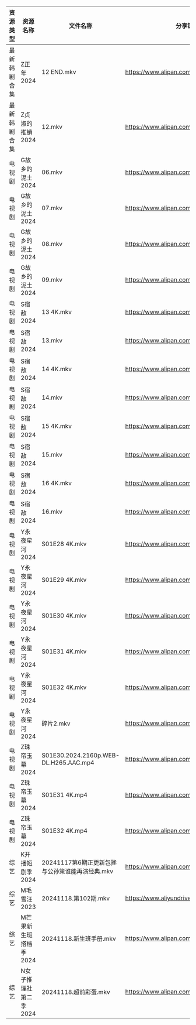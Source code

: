 | 资源类型   | 资源名称          | 文件名称                                  | 分享链接                                      | 更新时间                |
| ------ | ------------- | ------------------------------------- | ----------------------------------------- | ------------------- |
| 最新韩剧合集 | Z正年2024       | 12 END.mkv                            | https://www.alipan.com/s/sTneuapS1wk      | 2024-11-18 00:07:15 |
| 最新韩剧合集 | Z贞淑的推销2024    | 12.mkv                                | https://www.alipan.com/s/h5xmVkTJtTV      | 2024-11-18 00:07:20 |
| 电视剧    | G故乡的泥土2024    | 06.mkv                                | https://www.alipan.com/s/hbukkKUDCNQ      | 2024-11-18 14:22:04 |
| 电视剧    | G故乡的泥土2024    | 07.mkv                                | https://www.alipan.com/s/hbukkKUDCNQ      | 2024-11-18 14:22:04 |
| 电视剧    | G故乡的泥土2024    | 08.mkv                                | https://www.alipan.com/s/hbukkKUDCNQ      | 2024-11-18 14:22:04 |
| 电视剧    | G故乡的泥土2024    | 09.mkv                                | https://www.alipan.com/s/hbukkKUDCNQ      | 2024-11-18 14:22:04 |
| 电视剧    | S宿敌2024       | 13 4K.mkv                             | https://www.alipan.com/s/jyw7xtYezPF      | 2024-11-18 14:06:16 |
| 电视剧    | S宿敌2024       | 13.mkv                                | https://www.alipan.com/s/jyw7xtYezPF      | 2024-11-18 00:06:40 |
| 电视剧    | S宿敌2024       | 14 4K.mkv                             | https://www.alipan.com/s/jyw7xtYezPF      | 2024-11-18 14:06:15 |
| 电视剧    | S宿敌2024       | 14.mkv                                | https://www.alipan.com/s/jyw7xtYezPF      | 2024-11-18 00:06:40 |
| 电视剧    | S宿敌2024       | 15 4K.mkv                             | https://www.alipan.com/s/jyw7xtYezPF      | 2024-11-18 14:06:15 |
| 电视剧    | S宿敌2024       | 15.mkv                                | https://www.alipan.com/s/jyw7xtYezPF      | 2024-11-18 00:06:40 |
| 电视剧    | S宿敌2024       | 16 4K.mkv                             | https://www.alipan.com/s/jyw7xtYezPF      | 2024-11-18 14:06:15 |
| 电视剧    | S宿敌2024       | 16.mkv                                | https://www.alipan.com/s/jyw7xtYezPF      | 2024-11-18 08:06:05 |
| 电视剧    | Y永夜星河2024     | S01E28 4K.mkv                         | https://www.alipan.com/s/torupuzCfzz      | 2024-11-18 08:06:34 |
| 电视剧    | Y永夜星河2024     | S01E29 4K.mkv                         | https://www.alipan.com/s/torupuzCfzz      | 2024-11-18 08:06:34 |
| 电视剧    | Y永夜星河2024     | S01E30 4K.mkv                         | https://www.alipan.com/s/torupuzCfzz      | 2024-11-18 08:06:34 |
| 电视剧    | Y永夜星河2024     | S01E31 4K.mkv                         | https://www.alipan.com/s/torupuzCfzz      | 2024-11-18 08:06:34 |
| 电视剧    | Y永夜星河2024     | S01E32 4K.mkv                         | https://www.alipan.com/s/torupuzCfzz      | 2024-11-18 08:06:33 |
| 电视剧    | Y永夜星河2024     | 碎片2.mkv                               | https://www.alipan.com/s/torupuzCfzz      | 2024-11-18 14:06:45 |
| 电视剧    | Z珠帘玉幕2024     | S01E30.2024.2160p.WEB-DL.H265.AAC.mp4 | https://www.alipan.com/s/9Taskj8gkML      | 2024-11-18 16:06:52 |
| 电视剧    | Z珠帘玉幕2024     | S01E31 4K.mp4                         | https://www.alipan.com/s/9Taskj8gkML      | 2024-11-18 16:06:52 |
| 电视剧    | Z珠帘玉幕2024     | S01E32 4K.mp4                         | https://www.alipan.com/s/9Taskj8gkML      | 2024-11-18 16:06:51 |
| 综艺     | K开播短剧季2024    | 20241117第6期正更新包拯与公孙策谁能再演经典.mkv        | https://www.alipan.com/s/RwTZ4L5wTYU      | 2024-11-18 00:07:37 |
| 综艺     | M毛雪汪2023      | 20241118.第102期.mkv                    | https://www.aliyundrive.com/s/asPqfgPRqAg | 2024-11-18 14:07:29 |
| 综艺     | M芒果新生班搭档季2024 | 20241118.新生班手册.mkv                    | https://www.alipan.com/s/xnGaC7WzgLK      | 2024-11-18 14:07:34 |
| 综艺     | N女子推理社第二季2024 | 20241118.超前彩蛋.mkv                     | https://www.alipan.com/s/NNXXZUw3FNE      | 2024-11-18 14:07:45 |
